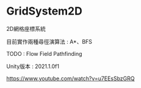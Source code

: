 # GridSystem2D
 2D網格座標系統
 
 目前實作兩種尋徑演算法 :
 A*、BFS
 
 TODO : Flow Field Pathfinding
 
 Unity版本 : 2021.1.0f1
 
 https://www.youtube.com/watch?v=u7EEsSbzGRQ
